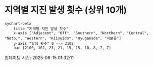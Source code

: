 # 지역별 지진 발생 횟수 (상위 10개)

```mermaid
xychart-beta
    title "지역별 지진 발생 횟수"
    x-axis ["Adjacent", "Off", "Southern", "Northern", "Central", "Noto,", "Western", "Kiisuido", "Hyuganada", "미분류"]
    y-axis "발생 횟수" 0 --> 2102
    bar [2100, 102, 23, 21, 15, 15, 10, 8, 7, 7]
```

업데이트 시간: 2025-08-15 01:32:11
